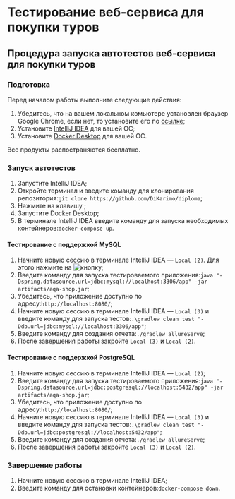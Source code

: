 # Тестирование веб-сервиса для покупки туров

## Процедура запуска автотестов веб-сервиса для покупки туров

### Подготовка

Перед началом работы выполните следующие действия:
1. Убедитесь, что на вашем локальном комьютере установлен браузер Google Chrome, если нет, то установите его по [ссылке](https://www.google.com/intl/ru_ru/chrome/);
2. Установите [IntelliJ IDEA](https://www.jetbrains.com/ru-ru/idea/download/#section=windows) для вашей ОС;
3. Установите [Docker Desktop](https://www.docker.com/) для вашей ОС.

Все продукты распостраняются бесплатно.

### Запуск автотестов

1. Запустите IntelliJ IDEA;
2. Откройте терминал и введите команду для клонирования репозитория:`git clone https://github.com/DiKarimo/diploma`;
3. Нажмите на клавишу <Enter>;
4. Запустите Docker Desktop;
5. В терминале IntelliJ IDEA введите команду для запуска необходимых контейнеров:`docker-compose up`.

#### Тестирование с поддержкой MySQL

1. Начните новую сессию в терминале IntelliJ IDEA — `Local (2)`. Для этого нажмите на ![кнопку](../../../Users/123/Downloads/2023-03-12_21-21-58.png);
2. Введите команду для запуска тестироваемого приложения:`java "-Dspring.datasource.url=jdbc:mysql://localhost:3306/app" -jar artifacts/aqa-shop.jar`;
3. Убедитесь, что приложение доступно по адресу:`http://localhost:8080/`;
4. Начните новую сессию в терминале IntelliJ IDEA — `Local (3)` и введите команду для запуска тестов:`.\gradlew clean test "-Ddb.url=jdbc:mysql://localhost:3306/app"`;
5. Введите команду для создания отчета:`./gradlew allureServe`;
6. После завершения работы закройте `Local (3)` и `Local (2)`.

#### Тестирование с поддержкой PostgreSQL

1. Начните новую сессию в терминале IntelliJ IDEA — `Local (2)`;
2. Введите команду для запуска тестироваемого приложения:`java "-Dspring.datasource.url=jdbc:postgresql://localhost:5432/app" -jar artifacts/aqa-shop.jar`;
3. Убедитесь, что приложение доступно по адресу:`http://localhost:8080/`;
4. Начните новую сессию в терминале IntelliJ IDEA — `Local (3)` и введите команду для запуска тестов:`.\gradlew clean test "-Ddb.url=jdbc:postgresql://localhost:5432/app"`;
5. Введите команду для создания отчета:`./gradlew allureServe`;
6. После завершения работы закройте `Local (3)` и `Local (2)`.

### Завершение работы

1. Начните новую сессию в терминале IntelliJ IDEA;
2. Введите команду для остановки контейнеров:`docker-compose down`.







